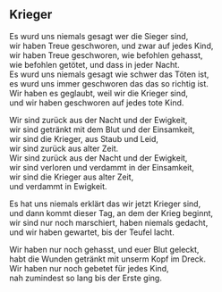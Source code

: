 ## Krieger  

Es wurd uns niemals gesagt wer die Sieger sind,  
wir haben Treue geschworen, und zwar auf jedes Kind,  
wir haben Treue geschworen, wie befohlen gehasst,  
wie befohlen getötet, und dass in jeder Nacht.  
Es wurd uns niemals gesagt wie schwer das Töten ist,  
es wurd uns immer geschworen das das so richtig ist.  
Wir haben es geglaubt, weil wir die Krieger sind,  
und wir haben geschworen auf jedes tote Kind.  

Wir sind zurück aus der Nacht und der Ewigkeit,  
wir sind getränkt mit dem Blut und der Einsamkeit,  
wir sind die Krieger, aus Staub und Leid,  
wir sind zurück aus alter Zeit.  
Wir sind zurück aus der Nacht und der Ewigkeit,  
wir sind verloren und verdammt in der Einsamkeit,  
wir sind die Krieger aus alter Zeit,  
und verdammt in Ewigkeit.  

Es hat uns niemals erklärt das wir jetzt Krieger sind,  
und dann kommt dieser Tag, an dem der Krieg beginnt,  
wir sind nur noch marschiert, haben niemals gedacht,  
und wir haben gewartet, bis der Teufel lacht.  

Wir haben nur noch gehasst, und euer Blut geleckt,  
habt die Wunden getränkt mit unserm Kopf im Dreck.  
Wir haben nur noch gebetet für jedes Kind,  
nah zumindest so lang bis der Erste ging.  
